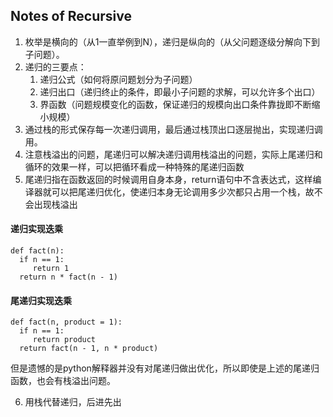 ## Notes of Recursive

1. 枚举是横向的（从1一直举例到N），递归是纵向的（从父问题逐级分解向下到子问题）。
2. 递归的三要点：  
   1. 递归公式（如何将原问题划分为子问题）
   2. 递归出口（递归终止的条件，即最小子问题的求解，可以允许多个出口）
   3. 界函数（问题规模变化的函数，保证递归的规模向出口条件靠拢即不断缩小规模）
3. 通过栈的形式保存每一次递归调用，最后通过栈顶出口逐层抛出，实现递归调用。
4. 注意栈溢出的问题，尾递归可以解决递归调用栈溢出的问题，实际上尾递归和循环的效果一样，可以把循环看成一种特殊的尾递归函数
5. 尾递归指在函数返回的时候调用自身本身，return语句中不含表达式，这样编译器就可以把尾递归优化，使递归本身无论调用多少次都只占用一个栈，故不会出现栈溢出  
#### 递归实现迭乘

    def fact(n):
      if n == 1:
         return 1
      return n * fact(n - 1)

#### 尾递归实现迭乘
    def fact(n, product = 1):
      if n == 1:
         return product
      return fact(n - 1, n * product)
但是遗憾的是python解释器并没有对尾递归做出优化，所以即使是上述的尾递归函数，也会有栈溢出问题。
   
6. 用栈代替递归，后进先出
